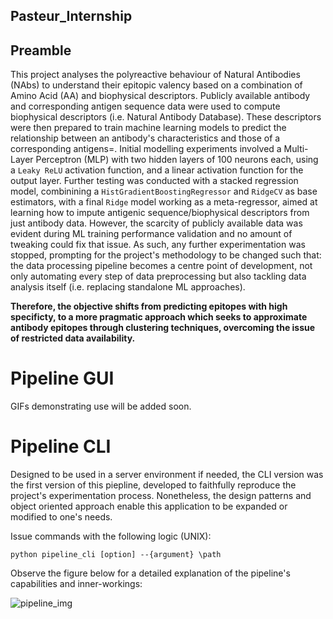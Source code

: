 ## Pasteur_Internship

## Preamble
This project analyses the polyreactive behaviour of Natural Antibodies (NAbs) to understand their epitopic valency based on a combination of Amino Acid (AA) and biophysical descriptors. Publicly available antibody and corresponding antigen sequence data were used to compute biophysical descriptors (i.e. Natural Antibody Database). These descriptors were then prepared to train machine learning models to predict the relationship between an antibody's characteristics and those of a corresponding antigens=. Initial modelling experiments involved a Multi-Layer Perceptron (MLP) with two hidden layers of 100 neurons each, using a `Leaky ReLU` activation function, and a linear activation function for the output layer. Further testing was conducted with a stacked regression model, combinining a `HistGradientBoostingRegressor` and `RidgeCV` as base estimators, with a final `Ridge` model working as a meta-regressor, aimed at learning how to impute antigenic sequence/biophysical descriptors from just antibody data. However, the scarcity of publicly available data was evident during ML training performance validation and no amount of tweaking could fix that issue. As such, any further experimentation was stopped, prompting for the project's methodology to be changed such that: the data processing pipeline becomes a centre point of development, not only automating every step of data preprocessing but also tackling data analysis itself (i.e. replacing standalone ML approaches). 

**Therefore, the objective shifts from predicting epitopes with high specificty, to a more pragmatic approach which seeks to approximate antibody epitopes through clustering techniques, overcoming the issue of restricted data availability.**

# Pipeline GUI

GIFs demonstrating use will be added soon.

# Pipeline CLI

Designed to be used in a server environment if needed, the CLI version was the first version of this piepline, developed to faithfully reproduce the project's experimentation process. Nonetheless, the design patterns and object oriented approach enable this application to be expanded or modified to one's needs.

Issue commands with the following logic (UNIX):

`python pipeline_cli [option] --{argument} \path`

Observe the figure below for a detailed explanation of the pipeline's capabilities and inner-workings:

![pipeline_img](./Images/pipeline.png)

